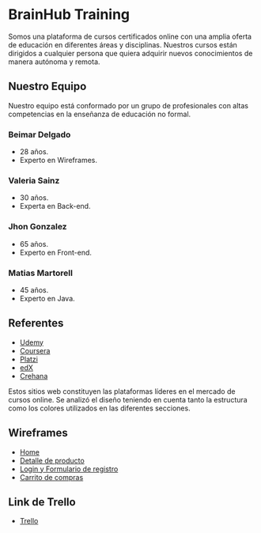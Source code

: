 # BrainHub Training
Somos una plataforma de cursos certificados online con una amplia oferta de educación en diferentes áreas y disciplinas.
Nuestros cursos están dirigidos a cualquier persona que quiera adquirir nuevos conocimientos de manera autónoma y remota.

## Nuestro Equipo

Nuestro equipo está conformado por un grupo de profesionales con altas competencias en la enseñanza de educación no formal.

### Beimar Delgado 
- 28 años.
- Experto en Wireframes.

### Valeria Sainz
- 30 años.
- Experta en Back-end.

### Jhon Gonzalez
- 65 años.
- Experto en Front-end.

### Matias Martorell
- 45 años.
- Experto en Java.

## Referentes

  - [Udemy](https://www.udemy.com)
  - [Coursera](https://es.coursera.org)
  - [Platzi](https://platzi.com)
  - [edX](https://www.edx.org)
  - [Crehana](https://www.crehana.com/ar)
   
Estos sitios web constituyen las plataformas líderes en el mercado de cursos online. Se analizó el diseño teniendo en cuenta tanto la estructura como los colores utilizados en las diferentes secciones.

## Wireframes

- [Home](https://github.com/lifmad/Grupo_14_BrainHubTraining_C13/tree/main/Wireframes/home)
- [Detalle de producto](https://github.com/lifmad/Grupo_14_BrainHubTraining_C13/tree/main/Wireframes/DetalleProducto)
- [Login y Formulario de registro](https://github.com/lifmad/Grupo_14_BrainHubTraining_C13/tree/main/Wireframes/Login%20-%20Formulario%20de%20registro)
- [Carrito de compras](https://github.com/lifmad/Grupo_14_BrainHubTraining_C13/tree/main/Wireframes/compras)

## Link de Trello
- [Trello](https://trello.com/b/2KGRHfAn/grupo-14-c-13)
